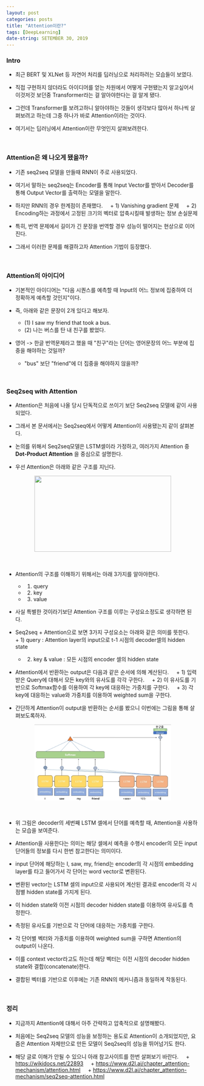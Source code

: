 ```yaml
---
layout: post
categories: posts
title: "Attention이란?"
tags: [DeepLearning]
date-string: SETEMBER 30, 2019
---
```


### Intro

 - 최근 BERT 및 XLNet 등 자연어 처리를 딥러닝으로 처리하려는 모습들이 보였다.
 
 - 직접 구현하지 않더라도 아이디어를 얻는 차원에서 어떻게 구현됐는지 알고싶어서 이것저것 보던중 Transformer라는 걸 알아야한다는 걸 알게 됐다.
 
 - 그런데 Transformer를 보려고하니 알아야하는 것들이 생각보다 많아서 하나씩 살펴보려고 하는데 그중 하나가 바로 Attention이라는 것이다.
 
 - 여기서는 딥러닝에서 Attention이란 무엇인지 살펴보려한다.

<br>

### Attention은 왜 나오게 됐을까?

 - 기존 seq2seq 모델을 만들때 RNN이 주로 사용되었다.
 
 - 여기서 말하는 seq2seq는 Encoder를 통해 Input Vector를 받아서 Decoder를 통해 Output Vector를 출력하는 모델을 말한다.
 
 - 하지만 RNN의 경우 한계점이 존재했다.
     + 1) Vanishing gradient 문제
     + 2) Encoding하는 과정에서 고정된 크기의 벡터로 압축시킬때 발생하는 정보 손실문제
     
 - 특히, 번역 문제에서 길이가 긴 문장을 번역할 경우 성능이 떨어지는 현상으로 이어진다.
 - 그래서 이러한 문제를 해결하고자 Attention 기법이 등장했다.
 
<br>

### Attention의 아이디어

 - 기본적인 아이디어는 "다음 시퀀스를 예측할 때 Input의 어느 정보에 집중하여 더 정확하게 예측할 것인지"이다.
 
 - 즉, 아래와 같은 문장이 2개 있다고 해보자.
     + (1) I saw my friend that took a bus.
     + (2) 나는 버스를 탄 내 친구를 봤었다.
     
 - 영어 -> 한글 번역문제라고 했을 때 "친구"라는 단어는 영어문장의 어느 부분에 집중을 해야하는 것일까?
     + "bus" 보단 "friend"에 더 집중을 해야하지 않을까?

<br>

### Seq2seq with Attention

 - Attention은 처음에 나올 당시 단독적으로 쓰이기 보단 Seq2seq 모델에 같이 사용되었다.
 - 그래서 본 문서에서는 Seq2seq에서 어떻게 Attention이 사용됐는지 같이 살펴본다.
 - 논의를 위해서 Seq2seq모델은 LSTM셀이라 가정하고, 여러가지 Attention 중 __Dot-Product Attention__ 을 중심으로 설명한다.
 
 - 우선 Attention은 아래와 같은 구조를 지닌다.

<p align="center">
  <img width="360" height="200" src="https://www.d2l.ai/_images/attention.svg">
</p>

<br>

 - Attention의 구조를 이해하기 위해서는 아래 3가지를 알아야한다.
     + 1) query
     + 2) key
     + 3) value

 - 사실 특별한 것이라기보단 Attention 구조를 이루는 구성요소정도로 생각하면 된다.
 
 - Seq2seq + Attention으로 보면 3가지 구성요소는 아래와 같은 의미를 뜻한다.
     + 1) query : Attention layer의 input으로 t-1 시점의 decoder셀의 hidden state
     + 2) key & value : 모든 시점의 encoder 셀의 hidden state

 - Attention에서 반환하는 output은 다음과 같은 순서에 의해 계산된다.
     + 1) 입력받은 Query에 대해서 모든 key와의 유사도를 각각 구한다.
     + 2) 이 유사도를 기반으로 Softmax함수를 이용하여 각 key에 대응하는 가중치를 구한다.
     + 3) 각 key에 대응하는 value와 가중치를 이용하여 weighted sum을 구한다.
     
 - 간단하게 Attention이 output을 반환하는 순서를 봤으니 이번에는 그림을 통해 살펴보도록하자.
 
<p align="center">
  <img width="360" height="200" src="https://github.com/ByungSunBae/ByungSunBae.github.io/blob/master/images/2019-10-03/Seq2seq_attention_model.jpg">
</p>

<br>

 - 위 그림은 decoder의 세번째 LSTM 셀에서 단어를 예측할 때, Attention을 사용하는 모습을 보여준다.
 
 - Attention을 사용한다는 의미는 해당 셀에서 예측을 수행시 encoder의 모든 input 단어들의 정보를 다시 한번 참고한다는 의미이다.
 
 - input 단어에 해당하는 I, saw, my, friend는 encoder의 각 시점의 embedding layer를 타고 들어가서 각 단어는 word vector로 변환된다.
 
 - 변환된 vector는 LSTM 셀의 input으로 사용되어 계산된 결과로 encoder의 각 시점별 hidden state를 가지게 된다.
 
 - 이 hidden state와 이전 시점의 decoder hidden state를 이용하여 유사도를 측정한다.
 
 - 측정된 유사도를 기반으로 각 단어에 대응하는 가중치를 구한다.
 
 - 각 단어별 벡터와 가중치를 이용하여 weighted sum을 구하면 Attention의 output이 나온다.
 
 - 이를 context vector라고도 하는데 해당 벡터는 이전 시점의 decoder hidden state와 결합(concatenate)한다.
 
 - 결합된 벡터를 기반으로 이후에는 기존 RNN의 메커니즘과 동일하게 작동된다.

<br>

### 정리
 - 지금까지 Attention에 대해서 아주 간략하고 압축적으로 설명해봤다.
 
 - 처음에는 Seq2seq 모델의 성능을 보정하는 용도로 Attention이 소개되었지만, 요즘은 Attention 자체만으로 만든 모델이 Seq2seq의 성능을 뛰어넘기도 한다.
 
 - 해당 글로 이해가 안될 수 있으니 아래 참고사이트를 한번 살펴보기 바란다.
     + https://wikidocs.net/22893
     + https://www.d2l.ai/chapter_attention-mechanism/attention.html
     + https://www.d2l.ai/chapter_attention-mechanism/seq2seq-attention.html

